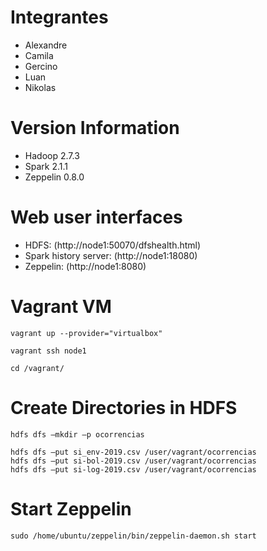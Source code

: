 # Integrantes

* Alexandre
* Camila
* Gercino
* Luan
* Nikolas

# Version Information

* Hadoop 2.7.3
* Spark 2.1.1
* Zeppelin 0.8.0 

# Web user interfaces

* HDFS: (http://node1:50070/dfshealth.html)
* Spark history server: (http://node1:18080)
* Zeppelin: (http://node1:8080)

# Vagrant VM

```
vagrant up --provider="virtualbox"

vagrant ssh node1

cd /vagrant/
```


# Create Directories in HDFS

```
hdfs dfs –mkdir –p ocorrencias

hdfs dfs –put si_env-2019.csv /user/vagrant/ocorrencias
hdfs dfs –put si-bol-2019.csv /user/vagrant/ocorrencias
hdfs dfs –put si-log-2019.csv /user/vagrant/ocorrencias

```

# Start Zeppelin

```
sudo /home/ubuntu/zeppelin/bin/zeppelin-daemon.sh start
```
